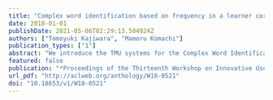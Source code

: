 ```yaml
---
title: "Complex word identification based on frequency in a learner corpus"
date: 2018-01-01
publishDate: 2021-05-06T02:29:13.504924Z
authors: ["Tomoyuki Kajiwara", "Mamoru Komachi"]
publication_types: ["1"]
abstract: "We introduce the TMU systems for the Complex Word Identification (CWI) Shared Task 2018. TMU systems use random forest classifiers and regressors whose features are the number of characters, the number of words, and the frequency of target words in various corpora. Our simple systems performed best on 5 tracks out of 12 tracks. Our ablation analysis revealed the usefulness of a learner corpus for CWI task."
featured: false
publication: "*Proceedings of the Thirteenth Workshop on Innovative Use of NLP for Building Educational Applications (BEA 13)*"
url_pdf: "http://aclweb.org/anthology/W18-0521"
doi: "10.18653/v1/W18-0521"
---
```


